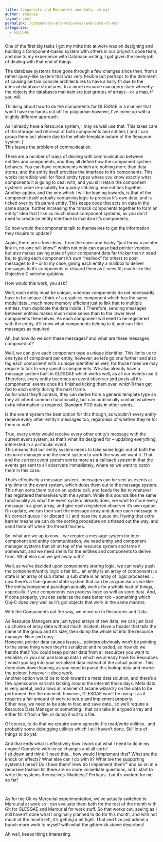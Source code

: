 ```yaml
---
title: Components and Resources and Data, oh my!
author: stuckie
layout: post
permalink: /components-and-resources-and-data-oh-my/
categories:
  - GLESGAE
---
```

One of the first big tasks I got my mitts into at work was on designing and building a Component-based system with others in our project&#8217;s code team, and due to my experience with Database writing, I got given the lovely job of dealing with that end of things.

The database systems have gone through a few changes since then, from a rather query-like system that was very flexible but perhaps to the detriment of causing certain console architectures to have a hairy fit due to the internal database structures, to a more resource managery state whereby the objects the databases maintain are just groups of arrays &#8211; or a map, if you will.

Thinking about how to do the components for GLESGAE in a manner that won&#8217;t have my hands cut off for plagiarism however, I&#8217;ve come up with a slightly different approach.

As I already have a Resource system, I may as well use that. This takes care of the storage and retrieval of both components and entities ( and I can group them as I please due to the whole template nature of the Resource system. )  
This leaves the problem of communication.

There are a number of ways of dealing with communication between entities and components, and they all define how the component system behaves. You can have components which are nothing more than data stores, and the entity itself provides the interface to it&#8217;s components. This works incredibly well for fixed entity types where you know exactly what components it is going to deal with, and you still retain the component system&#8217;s code re-usability for quickly stitching new entities together.  
Another option, and the one which I will be leaning towards, is that of the component itself actually containing logic to process it&#8217;s own data, and is ticked over by it&#8217;s parent entity. This keeps code that acts on data in the same space, further increasing the &#8220;smack components together to form an entity&#8221; idea that I like so much about component systems, as you don&#8217;t need to create an entity interface to maintain it&#8217;s components.

So how would the components talk to themselves to get the information they require to update?

Again, there are a few ideas.. from the naive and hacky &#8220;just throw a pointer link in, no-one will know!&#8221; which not only can cause bad pointer voodoo, but also makes saving state of your component data far tricker than it need be, to giving each component it&#8217;s own &#8220;mailbox&#8221; for others to post messages to it &#8211; or in my case, giving each entity a mailbox to deliver messages to it&#8217;s components or discard them as it sees fit; much like the Objective C selector gubbins.

How would this work, you ask?

Well, each entity must be unique, whereas components do not necessarily have to be unique ( think of a graphics component which has the same model data.. much more memory efficient just to link that to multiple entities, than duplicate the data inside. ) Therefore, sending messages between entities makes much more sense than to the lower level components themselves. As each component will need to be registered with the entity, it&#8217;ll know what components belong to it, and can filter messages as required.

Ah, but how do we sort these messages? and what are these messages composed of?

Well, we can give each component type a unique identifier. This limits us to one type of component per entity, however, so let&#8217;s go one further and also tag each component with a unique identifier as well, for those times we may require to talk to very specific components. We also already have a message system built in GLESGAE which works well, as all our events use it. Therefore, every entity becomes an event observer and posts all it&#8217;s components&#8217; events once it&#8217;s finished ticking them over, which&#8217;ll then get fed to each entity during the next frame.  
As for what they&#8217;ll contain, they can derive from a generic template type so they all inherit common functionality, but can additionally contain whatever extra information is required. Standard POD data in other words.

Is the event system the best option for this though, as wouldn&#8217;t every entity receive every other entity&#8217;s messages too, regardless of whether they&#8217;re for them or not?

True, every entity would receive every other entity&#8217;s message with the current event system, as that&#8217;s what it&#8217;s designed for &#8211; updating everything interested in a particular event.  
This means that our entity system needs to take some logic out of both the resource manager and the event system to work the way we want it. That and the current event system works more as a callback system in that the events get sent to all observers immediately, where as we want to batch them in this case.

That&#8217;s effectively a message system.. messages can be sent as events at any time to the event system, which doles them out to the message system. This then sorts them out on an update call, and feeds the list to whatever has registered themselves with the system. While this sounds like the same functionality as what the event system already does, we want to store every message in a giant array, and give each registered observer it&#8217;s own queue. On update, we can then sort the message array and dump each message in it&#8217;s correct queue ( or discard it ) and pass the queue on. Having that extra barrier means we can do the sorting procedure on a thread out the way, and send them off when the thread finishes.

So, what are we up to now&#8230; we require a message system for inter-component and entity communication, we need entity and component manager systems that sit on top of the resource system and tame it somewhat, and we need shells for the entities and components to derive from. What else can we get away with?

Well, as we&#8217;ve decided upon components storing logic, we can really push the component/entity logic a fair bit&#8230; an entity is an array of components; a state is an array of sub states; a sub state is an array of logic processes&#8230; now there&#8217;s a fine-grained state system that can be as granular as we like.  
The entity/component paradigm actually works for a whole load of things, especially if your components can process logic as well as store data. And, if done properly, you can serialize the data better too &#8211; something which Obj-C does very well as it&#8217;s got objects that work in the same manner.

With the Components out the way, we move on to Resources and Data.

As Resource Managers are just typed arrays of raw data, we can just load up chunks of array data without much incident. Have a header that tells the name of the group and it&#8217;s size, then dump the whole lot into the resource manager. Nice and easy.  
However, pointer data causes issues&#8230; pointers obviously won&#8217;t be pointing to the same thing when they&#8217;re serialized and reloaded, so how do we handle that? You could keep pointer data from all resources you want to serialize, or you can use lookup data ( which we already have for Resources ) which you tag into your serialized data instead of the actual pointer. This does slow down loading, as you need to parse this lookup data and rewire the pointer, however it does work.  
Another option would be to look towards a meta data solution, and there&#8217;s a few opensource variants kicking around the internet these days. Meta data is very useful, and allows all manner of arcane wizardry on the data to be performed. For the moment, however, GLESGAE won&#8217;t be using it as it requires a fair amount of work to setup and implement properly.  
Either way, we need to be able to load and save data.. so we&#8217;ll require a Resource Data Manager or something.. that can take in a typed array and either fill it from a file, or dump it out to a file.

Of course, to do that we require some agnostic file read/write utilities.. and probably some debugging utilities which I still haven&#8217;t done. Still lots of things to do yet.

And that ends what is effectively how I work out what I need to do in my engine! Complete with tense changes and all sorts!  
I sit down and think &#8220;I need this&#8230; how would I implement that? What are the knock on effects? What else can I do with it? What are the supporting systems I need? Do I have them? How do I implement them?&#8221; and so on in a recursive fashion till there are no more immediate questions, and I start to write the systems themselves. Madness? Perhaps.. but it&#8217;s worked for me so far!

&nbsp;

As for the Git vs Mercurial experimentation, we&#8217;ve actually switched to Mercurial at work so I can evaluate them both for the rest of the month with Git for GLESGAE and Mercurial for work stuff. So that works out, seeing as I still haven&#8217;t done what I originally planned to do for this month, and with not much of the month left, it&#8217;s getting a bit tight. That and I&#8217;ve just added a bunch more work to myself with what the gibberish above describes!

Ah well, keeps things interesting.
